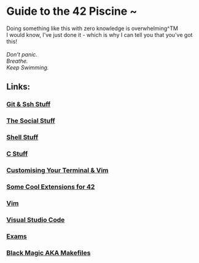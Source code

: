 # Guide to the 42 Piscine ~

Doing something like this with zero knowledge is overwhelming^TM<br />
I would know, I've just done it - which is why I can tell you that you've got this!<br />
<br />
*Don't panic.*<br />
*Breathe.*<br />
*Keep Swimming.*<br />

## Links:

### [Git & Ssh Stuff](https://github.com/kaiaydan/42_Piscine_2024/blob/main/Using_Git.md)

### [The Social Stuff](https://github.com/kaiaydan/42_Piscine_2024/blob/main/Using_Git.md)

### [Shell Stuff](https://github.com/kaiaydan/42_Piscine_2024/blob/main/Shell.md)

### [C Stuff](https://github.com/kaiaydan/42_Piscine_2024/blob/main/C.md)

### [Customising Your Terminal & Vim](https://github.com/kaiaydan/42_Piscine_2024/blob/main/Extra%20Resources/Customising%20Vim%20%26%20iTerm.pdf)

### [Some Cool Extensions for 42](https://github.com/kaiaydan/42_Piscine_2024/blob/main/Extra%20Resources/Extensions)

### [Vim]()

### [Visual Studio Code]()

### [Exams]()

### [Black Magic AKA Makefiles](https://github.com/kaiaydan/42_Piscine_2024/blob/main/Extra%20Resources/Makefiles.md)
